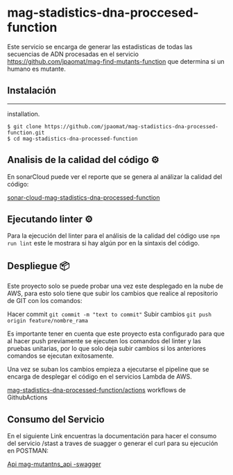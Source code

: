 # mag-stadistics-dna-proccesed-function
Este servicio se encarga de generar las estadisticas de todas las secuencias de ADN procesadas en el servicio https://github.com/jpaomat/mag-find-mutants-function que determina si un humano es mutante.

## Instalación
***
installation.
```
$ git clone https://github.com/jpaomat/mag-stadistics-dna-processed-function.git
$ cd mag-stadistics-dna-processed-function
```
## Analisis de la calidad del código ⚙️

En sonarCloud puede ver el reporte que se genera al análizar la calidad del código:

[sonar-cloud-mag-stadistics-dna-processed-function](https://sonarcloud.io/summary/new_code?branch=feature%2Frefactor&id=jpaomat_mag-stadistics-dna-processed-function)

## Ejecutando linter ⚙️

Para la ejecución del linter para el análisis de la calidad del código use `npm run lint` este le mostrara si hay algún por en la sintaxis del código.

## Despliegue 📦

Este proyecto solo se puede probar una vez este desplegado en la nube de AWS, para esto solo tiene que subir los cambios que realice al repositorio de GIT con los comandos:

Hacer commit `git commit -m "text to commit"`
Subir cambios `git push origin feature/nombre_rama`

Es importante tener en cuenta que este proyecto esta configurado para que al hacer push previamente se ejecuten los comandos del linter y las pruebas unitarias, por lo que solo deja subir cambios si los anteriores comandos se ejecutan exitosamente.

Una vez se suban los cambios empieza a ejecutarse el pipeline que se encarga de desplegar el código en el servicios Lambda de AWS.

[mag-stadistics-dna-processed-function/actions](https://github.com/jpaomat/mag-stadistics-dna-processed-function/actions) workflows de GithubActions 

## Consumo del Servicio
En el siguiente Link encuentras la documentación para hacer el consumo del servicio /stast a traves de suagger o generar el curl para su ejecución en POSTMAN:

[Api mag-mutantns_api -swagger](https://app.swaggerhub.com/apis-docs/jpaomat/mag-mutantns_api/v1)

